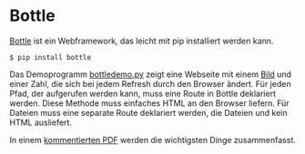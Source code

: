 # Bottle

[Bottle](https://bottlepy.org) ist ein Webframework, das leicht mit pip
installiert werden kann.

    $ pip install bottle

Das Demoprogramm [bottledemo.py](bottledemo.py) zeigt eine Webseite mit einem
[Bild](ball.gif) und einer Zahl, die sich bei jedem Refresh durch den Browser
ändert. Für
jeden Pfad, der aufgerufen werden kann, muss eine Route in Bottle deklariert
werden. Diese Methode muss einfaches HTML an den Browser liefern. Für Dateien
muss eine separate Route deklariert werden, die Dateien und kein HTML
ausliefert.

In einem [kommentierten PDF](bottledemo.pdf) werden die wichtigsten Dinge
zusammenfasst.

